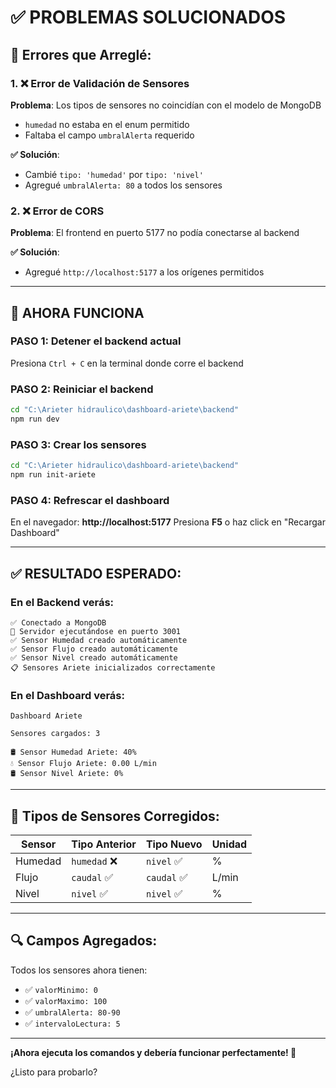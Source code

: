 # ✅ PROBLEMAS SOLUCIONADOS

## 🔧 Errores que Arreglé:

### 1. ❌ Error de Validación de Sensores
**Problema**: Los tipos de sensores no coincidían con el modelo de MongoDB
- `humedad` no estaba en el enum permitido
- Faltaba el campo `umbralAlerta` requerido

**✅ Solución**: 
- Cambié `tipo: 'humedad'` por `tipo: 'nivel'`
- Agregué `umbralAlerta: 80` a todos los sensores

### 2. ❌ Error de CORS
**Problema**: El frontend en puerto 5177 no podía conectarse al backend

**✅ Solución**:
- Agregué `http://localhost:5177` a los orígenes permitidos

---

## 🚀 AHORA FUNCIONA

### PASO 1: Detener el backend actual
Presiona `Ctrl + C` en la terminal donde corre el backend

### PASO 2: Reiniciar el backend
```bash
cd "C:\Arieter hidraulico\dashboard-ariete\backend"
npm run dev
```

### PASO 3: Crear los sensores
```bash
cd "C:\Arieter hidraulico\dashboard-ariete\backend"
npm run init-ariete
```

### PASO 4: Refrescar el dashboard
En el navegador: **http://localhost:5177**
Presiona **F5** o haz click en "Recargar Dashboard"

---

## ✅ RESULTADO ESPERADO:

### En el Backend verás:
```
✅ Conectado a MongoDB
🚀 Servidor ejecutándose en puerto 3001
✅ Sensor Humedad creado automáticamente
✅ Sensor Flujo creado automáticamente
✅ Sensor Nivel creado automáticamente
📋 Sensores Ariete inicializados correctamente
```

### En el Dashboard verás:
```
Dashboard Ariete

Sensores cargados: 3

🛢️ Sensor Humedad Ariete: 40%
💧 Sensor Flujo Ariete: 0.00 L/min
🛢️ Sensor Nivel Ariete: 0%
```

---

## 🎯 Tipos de Sensores Corregidos:

| Sensor | Tipo Anterior | Tipo Nuevo | Unidad |
|--------|---------------|------------|--------|
| Humedad | `humedad` ❌ | `nivel` ✅ | % |
| Flujo | `caudal` ✅ | `caudal` ✅ | L/min |
| Nivel | `nivel` ✅ | `nivel` ✅ | % |

---

## 🔍 Campos Agregados:

Todos los sensores ahora tienen:
- ✅ `valorMinimo: 0`
- ✅ `valorMaximo: 100`
- ✅ `umbralAlerta: 80-90`
- ✅ `intervaloLectura: 5`

---

**¡Ahora ejecuta los comandos y debería funcionar perfectamente! 🚀**

¿Listo para probarlo?


